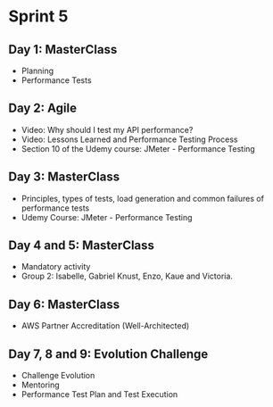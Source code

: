 # Sprint 5

## Day 1: MasterClass

- Planning
- Performance Tests

## Day 2: Agile

- Video: Why should I test my API performance?
- Video: Lessons Learned and Performance Testing Process
- Section 10 of the Udemy course: JMeter - Performance Testing

## Day 3: MasterClass

- Principles, types of tests, load generation and common failures of performance tests
- Udemy Course: JMeter - Performance Testing

## Day 4 and 5: MasterClass

- Mandatory activity
- Group 2: Isabelle, Gabriel Knust, Enzo, Kaue and Victoria.

## Day 6: MasterClass

- AWS Partner Accreditation (Well-Architected)

## Day 7, 8 and 9: Evolution Challenge

- Challenge Evolution
- Mentoring
- Performance Test Plan and Test Execution
